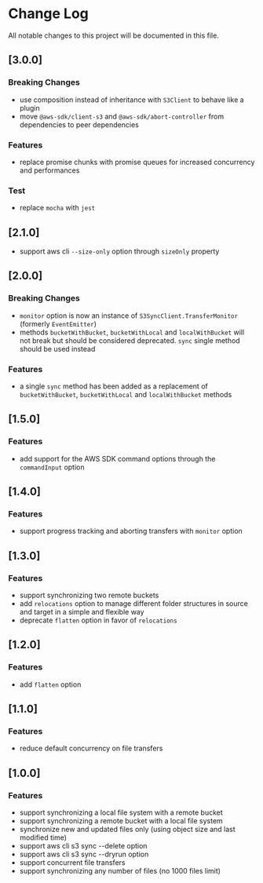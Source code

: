 # Change Log

All notable changes to this project will be documented in this file.

## [3.0.0]

### Breaking Changes

* use composition instead of inheritance with `S3Client` to behave like a plugin
* move `@aws-sdk/client-s3` and `@aws-sdk/abort-controller` from dependencies to peer dependencies

### Features

* replace promise chunks with promise queues for increased concurrency and performances

### Test

* replace `mocha` with `jest`

## [2.1.0]

* support aws cli ``--size-only`` option through `sizeOnly` property

## [2.0.0]

### Breaking Changes

* `monitor` option is now an instance of `S3SyncClient.TransferMonitor` (formerly `EventEmitter`)
* methods `bucketWithBucket`, `bucketWithLocal` and `localWithBucket` will not break but should be considered deprecated. `sync` single method should be used instead

### Features

* a single `sync` method has been added as a replacement of `bucketWithBucket`, `bucketWithLocal` and `localWithBucket` methods

## [1.5.0]

### Features

* add support for the AWS SDK command options through the ``commandInput`` option

## [1.4.0]

### Features

* support progress tracking and aborting transfers with ``monitor`` option

## [1.3.0]

### Features

* support synchronizing two remote buckets
* add ``relocations`` option to manage different folder structures in source and target in a simple and flexible way 
* deprecate ``flatten`` option in favor of ``relocations``

## [1.2.0]

### Features

* add ``flatten`` option

## [1.1.0]

### Features

* reduce default concurrency on file transfers

## [1.0.0]

### Features

* support synchronizing a local file system with a remote bucket
* support synchronizing a remote bucket with a local file system
* synchronize new and updated files only (using object size and last modified time)
* support aws cli s3 sync --delete option
* support aws cli s3 sync --dryrun option
* support concurrent file transfers
* support synchronizing any number of files (no 1000 files limit)

